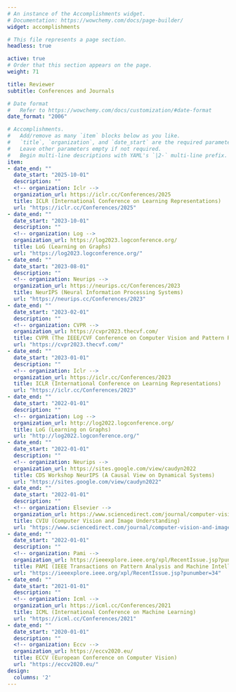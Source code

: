```yaml
---
# An instance of the Accomplishments widget.
# Documentation: https://wowchemy.com/docs/page-builder/
widget: accomplishments

# This file represents a page section.
headless: true

active: true
# Order that this section appears on the page.
weight: 71

title: Reviewer
subtitle: Conferences and Journals

# Date format
#   Refer to https://wowchemy.com/docs/customization/#date-format
date_format: "2006"

# Accomplishments.
#   Add/remove as many `item` blocks below as you like.
#   `title`, `organization`, and `date_start` are the required parameters.
#   Leave other parameters empty if not required.
#   Begin multi-line descriptions with YAML's `|2-` multi-line prefix.
item:
- date_end: ""
  date_start: "2025-10-01"
  description: ""
  <!-- organization: Iclr -->
  organization_url: https://iclr.cc/Conferences/2025
  title: ICLR (International Conference on Learning Representations)
  url: "https://iclr.cc/Conferences/2025"
- date_end: ""
  date_start: "2023-10-01"
  description: ""
  <!-- organization: Log -->
  organization_url: https://log2023.logconference.org/
  title: LoG (Learning on Graphs)
  url: "https://log2023.logconference.org/"
- date_end: ""
  date_start: "2023-08-01"
  description: ""
  <!-- organization: Neurips -->
  organization_url: https://neurips.cc/Conferences/2023
  title: NeurIPS (Neural Information Processing Systems)
  url: "https://neurips.cc/Conferences/2023"
- date_end: ""
  date_start: "2023-02-01"
  description: ""
  <!-- organization: CVPR -->
  organization_url: https://cvpr2023.thecvf.com/
  title: CVPR (The IEEE/CVF Conference on Computer Vision and Pattern Recognition)
  url: "https://cvpr2023.thecvf.com/"
- date_end: ""
  date_start: "2023-01-01"
  description: ""
  <!-- organization: Iclr -->
  organization_url: https://iclr.cc/Conferences/2023
  title: ICLR (International Conference on Learning Representations)
  url: "https://iclr.cc/Conferences/2023"
- date_end: ""
  date_start: "2022-01-01"
  description: ""
  <!-- organization: Log -->
  organization_url: http://log2022.logconference.org/
  title: LoG (Learning on Graphs)
  url: "http://log2022.logconference.org/"
- date_end: ""
  date_start: "2022-01-01"
  description: ""
  <!-- organization: Neurips -->
  organization_url: https://sites.google.com/view/caudyn2022
  title: CDS Workshop NeurIPS (A Causal View on Dynamical Systems)
  url: "https://sites.google.com/view/caudyn2022"
- date_end: ""
  date_start: "2022-01-01"
  description: ""
  <!-- organization: Elsevier -->
  organization_url: https://www.sciencedirect.com/journal/computer-vision-and-image-understanding
  title: CVIU (Computer Vision and Image Understanding)
  url: "https://www.sciencedirect.com/journal/computer-vision-and-image-understanding"
- date_end: ""
  date_start: "2022-01-01"
  description: ""
  <!-- organization: Pami -->
  organization_url: https://ieeexplore.ieee.org/xpl/RecentIssue.jsp?punumber=34
  title: PAMI (IEEE Transactions on Pattern Analysis and Machine Intelligence)
  url: "https://ieeexplore.ieee.org/xpl/RecentIssue.jsp?punumber=34"
- date_end: ""
  date_start: "2021-01-01"
  description: ""
  <!-- organization: Icml -->
  organization_url: https://icml.cc/Conferences/2021
  title: ICML (International Conference on Machine Learning)
  url: "https://icml.cc/Conferences/2021"
- date_end: ""
  date_start: "2020-01-01"
  description: ""
  <!-- organization: Eccv -->
  organization_url: https://eccv2020.eu/
  title: ECCV (European Conference on Computer Vision)
  url: "https://eccv2020.eu/"
design:
  columns: '2'
---
```

